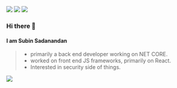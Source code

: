 
[![](https://img.shields.io/badge/-@subi8070-%231DA1F2?style=flat-square&logo=twitter&logoColor=ffffff)](https://twitter.com/subi8070)
[![](https://img.shields.io/badge/-@s2bhilai-%23181717?style=flat-square&logo=github)](https://github.com/s2bhilai)
[![](https://img.shields.io/badge/-Subin%20Sadanandan-blue?style=flat-square&logo=Linkedin&logoColor=white&link=https://www.linkedin.com/in/subin-sadanandan-99194636/)](https://www.linkedin.com/in/subin-sadanandan-99194636/)

### Hi there 👋

#### I am Subin Sadanandan

> - primarily a back end developer working on NET CORE.
> - worked on front end JS frameworks, primarily on React.
> - Interested in security side of things.

![](https://vistr.dev/badge?repo=s2bhilai.microservice_az_k8s)

<!--
**s2bhilai/s2bhilai** is a ✨ _special_ ✨ repository because its `README.md` (this file) appears on your GitHub profile.

Here are some ideas to get you started:

- 🔭 I’m currently working on ...
- 🌱 I’m currently learning ...
- 👯 I’m looking to collaborate on ...
- 🤔 I’m looking for help with ...
- 💬 Ask me about ...
- 📫 How to reach me: ...
- 😄 Pronouns: ...
- ⚡ Fun fact: ...
-->
